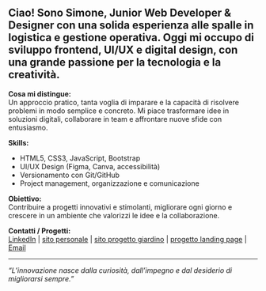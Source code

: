 Ciao! Sono Simone, Junior Web Developer & Designer con una solida esperienza alle spalle in logistica e gestione operativa. Oggi mi occupo di sviluppo frontend, UI/UX e digital design, con una grande passione per la tecnologia e la creatività.
---
**Cosa mi distingue:**  
Un approccio pratico, tanta voglia di imparare e la capacità di risolvere problemi in modo semplice e concreto. Mi piace trasformare idee in soluzioni digitali, collaborare in team e affrontare nuove sfide con entusiasmo.

**Skills:**  
- HTML5, CSS3, JavaScript, Bootstrap  
- UI/UX Design (Figma, Canva, accessibilità)  
- Versionamento con Git/GitHub  
- Project management, organizzazione e comunicazione

**Obiettivo:**  
Contribuire a progetti innovativi e stimolanti, migliorare ogni giorno e crescere in un ambiente che valorizzi le idee e la collaborazione.

**Contatti / Progetti:**  
[LinkedIn](https://www.linkedin.com/in/simone-sugliano) | [sito personale](https://sitocv.altervista.org) | [sito progetto giardino](https://supermegaprovesito.altervista.org) | [progetto landing page](https://paginaprova.altervista.org) | [Email](mailto:1988simonesugliano@libero.it)

---

*“L’innovazione nasce dalla curiosità, dall’impegno e dal desiderio di migliorarsi sempre.”*
